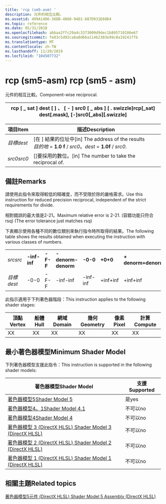 ```yaml
---
title: 'rcp (sm5-asm) '
description: 元件的相互比較。
ms.assetid: 499A14D6-36DB-4860-94D1-887D931E60D4
ms.topic: reference
ms.date: 05/31/2018
ms.openlocfilehash: abbaa2ffc29a4c3373009d9dec1b895710186e67
ms.sourcegitcommit: fe03c5d92ca6a0d66a114b2303e99c0a19241ffb
ms.translationtype: MT
ms.contentlocale: zh-TW
ms.lasthandoff: 11/20/2019
ms.locfileid: "104507732"
---
```

# <a name="rcp-sm5---asm"></a><span data-ttu-id="4f29e-103">rcp (sm5-asm) </span><span class="sxs-lookup"><span data-stu-id="4f29e-103">rcp (sm5 - asm)</span></span>

<span data-ttu-id="4f29e-104">元件的相互比較。</span><span class="sxs-lookup"><span data-stu-id="4f29e-104">Component-wise reciprocal.</span></span>



| <span data-ttu-id="4f29e-105">rcp \[ \_ sat \] dest \[ \] 、 \[ - \] src0 \[ \_ abs \] \[ . swizzle\]</span><span class="sxs-lookup"><span data-stu-id="4f29e-105">rcp\[\_sat\] dest\[.mask\], \[-\]src0\[\_abs\]\[.swizzle\]</span></span> |
|------------------------------------------------------------|



 



| <span data-ttu-id="4f29e-106">項目</span><span class="sxs-lookup"><span data-stu-id="4f29e-106">Item</span></span>                                                            | <span data-ttu-id="4f29e-107">描述</span><span class="sxs-lookup"><span data-stu-id="4f29e-107">Description</span></span>                                                                         |
|-----------------------------------------------------------------|-------------------------------------------------------------------------------------|
| <span data-ttu-id="4f29e-108"><span id="dest"></span><span id="DEST"></span>*目標*</span><span class="sxs-lookup"><span data-stu-id="4f29e-108"><span id="dest"></span><span id="DEST"></span>*dest*</span></span><br/> | <span data-ttu-id="4f29e-109">\[在 \] 結果的位址中</span><span class="sxs-lookup"><span data-stu-id="4f29e-109">\[in\] The address of the results</span></span><br/> <span data-ttu-id="4f29e-110">*目的地*  = **1.0 f**  / *src0*。</span><span class="sxs-lookup"><span data-stu-id="4f29e-110">*dest* = **1.0f** / *src0*.</span></span><br/> |
| <span data-ttu-id="4f29e-111"><span id="src0"></span><span id="SRC0"></span>*src0*</span><span class="sxs-lookup"><span data-stu-id="4f29e-111"><span id="src0"></span><span id="SRC0"></span>*src0*</span></span><br/> | <span data-ttu-id="4f29e-112">\[\]要採用的數位。</span><span class="sxs-lookup"><span data-stu-id="4f29e-112">\[in\] The number to take the reciprocal of.</span></span><br/>                             |



 

## <a name="remarks"></a><span data-ttu-id="4f29e-113">備註</span><span class="sxs-lookup"><span data-stu-id="4f29e-113">Remarks</span></span>

<span data-ttu-id="4f29e-114">請使用此指令來取得較低的精確度，而不受限於除的嚴格需求。</span><span class="sxs-lookup"><span data-stu-id="4f29e-114">Use this instruction for reduced precision reciprocal, independent of the strict requirements for divide.</span></span>

<span data-ttu-id="4f29e-115">相對錯誤的最大值是2-21。</span><span class="sxs-lookup"><span data-stu-id="4f29e-115">Maximum relative error is 2-21.</span></span> <span data-ttu-id="4f29e-116"> (容錯功能只符合 rsq) </span><span class="sxs-lookup"><span data-stu-id="4f29e-116">(The error tolerance just matches rsq)</span></span>

<span data-ttu-id="4f29e-117">下表顯示使用各種不同的數位類別來執行指令時所取得的結果。</span><span class="sxs-lookup"><span data-stu-id="4f29e-117">The following table shows the results obtained when executing the instruction with various classes of numbers.</span></span>



|        |          |        |             |        |        |             |        |          |         |
|--------|----------|--------|-------------|--------|--------|-------------|--------|----------|---------|
| <span data-ttu-id="4f29e-118">*src*</span><span class="sxs-lookup"><span data-stu-id="4f29e-118">*src*</span></span>  | <span data-ttu-id="4f29e-119">**-inf**</span><span class="sxs-lookup"><span data-stu-id="4f29e-119">**-inf**</span></span> | <span data-ttu-id="4f29e-120">**-F**</span><span class="sxs-lookup"><span data-stu-id="4f29e-120">**-F**</span></span> | <span data-ttu-id="4f29e-121">**-denorm**</span><span class="sxs-lookup"><span data-stu-id="4f29e-121">**-denorm**</span></span> | <span data-ttu-id="4f29e-122">**-0**</span><span class="sxs-lookup"><span data-stu-id="4f29e-122">**-0**</span></span> | <span data-ttu-id="4f29e-123">**+0**</span><span class="sxs-lookup"><span data-stu-id="4f29e-123">**+0**</span></span> | <span data-ttu-id="4f29e-124">**+ denorm**</span><span class="sxs-lookup"><span data-stu-id="4f29e-124">**+denorm**</span></span> | <span data-ttu-id="4f29e-125">**+ F**</span><span class="sxs-lookup"><span data-stu-id="4f29e-125">**+F**</span></span> | <span data-ttu-id="4f29e-126">**+ inf**</span><span class="sxs-lookup"><span data-stu-id="4f29e-126">**+inf**</span></span> | <span data-ttu-id="4f29e-127">**NaN**</span><span class="sxs-lookup"><span data-stu-id="4f29e-127">**NaN**</span></span> |
| <span data-ttu-id="4f29e-128">*目標*</span><span class="sxs-lookup"><span data-stu-id="4f29e-128">*dest*</span></span> | <span data-ttu-id="4f29e-129">-0</span><span class="sxs-lookup"><span data-stu-id="4f29e-129">-0</span></span>       | <span data-ttu-id="4f29e-130">-F</span><span class="sxs-lookup"><span data-stu-id="4f29e-130">-F</span></span>     | <span data-ttu-id="4f29e-131">-inf</span><span class="sxs-lookup"><span data-stu-id="4f29e-131">-inf</span></span>        | <span data-ttu-id="4f29e-132">-inf</span><span class="sxs-lookup"><span data-stu-id="4f29e-132">-inf</span></span>   | <span data-ttu-id="4f29e-133">+inf</span><span class="sxs-lookup"><span data-stu-id="4f29e-133">+inf</span></span>   | <span data-ttu-id="4f29e-134">+inf</span><span class="sxs-lookup"><span data-stu-id="4f29e-134">+inf</span></span>        | <span data-ttu-id="4f29e-135">+F</span><span class="sxs-lookup"><span data-stu-id="4f29e-135">+F</span></span>     | <span data-ttu-id="4f29e-136">+0</span><span class="sxs-lookup"><span data-stu-id="4f29e-136">+0</span></span>       | <span data-ttu-id="4f29e-137">NaN</span><span class="sxs-lookup"><span data-stu-id="4f29e-137">NaN</span></span>     |



 

<span data-ttu-id="4f29e-138">此指示適用于下列著色器階段：</span><span class="sxs-lookup"><span data-stu-id="4f29e-138">This instruction applies to the following shader stages:</span></span>



| <span data-ttu-id="4f29e-139">頂點</span><span class="sxs-lookup"><span data-stu-id="4f29e-139">Vertex</span></span> | <span data-ttu-id="4f29e-140">船體</span><span class="sxs-lookup"><span data-stu-id="4f29e-140">Hull</span></span> | <span data-ttu-id="4f29e-141">網域</span><span class="sxs-lookup"><span data-stu-id="4f29e-141">Domain</span></span> | <span data-ttu-id="4f29e-142">幾何</span><span class="sxs-lookup"><span data-stu-id="4f29e-142">Geometry</span></span> | <span data-ttu-id="4f29e-143">像素</span><span class="sxs-lookup"><span data-stu-id="4f29e-143">Pixel</span></span> | <span data-ttu-id="4f29e-144">計算</span><span class="sxs-lookup"><span data-stu-id="4f29e-144">Compute</span></span> |
|--------|------|--------|----------|-------|---------|
| <span data-ttu-id="4f29e-145">X</span><span class="sxs-lookup"><span data-stu-id="4f29e-145">X</span></span>      | <span data-ttu-id="4f29e-146">X</span><span class="sxs-lookup"><span data-stu-id="4f29e-146">X</span></span>    | <span data-ttu-id="4f29e-147">X</span><span class="sxs-lookup"><span data-stu-id="4f29e-147">X</span></span>      | <span data-ttu-id="4f29e-148">X</span><span class="sxs-lookup"><span data-stu-id="4f29e-148">X</span></span>        | <span data-ttu-id="4f29e-149">X</span><span class="sxs-lookup"><span data-stu-id="4f29e-149">X</span></span>     | <span data-ttu-id="4f29e-150">X</span><span class="sxs-lookup"><span data-stu-id="4f29e-150">X</span></span>       |



 

## <a name="minimum-shader-model"></a><span data-ttu-id="4f29e-151">最小著色器模型</span><span class="sxs-lookup"><span data-stu-id="4f29e-151">Minimum Shader Model</span></span>

<span data-ttu-id="4f29e-152">下列著色器模型支援此指令：</span><span class="sxs-lookup"><span data-stu-id="4f29e-152">This instruction is supported in the following shader models:</span></span>



| <span data-ttu-id="4f29e-153">著色器模型</span><span class="sxs-lookup"><span data-stu-id="4f29e-153">Shader Model</span></span>                                              | <span data-ttu-id="4f29e-154">支援</span><span class="sxs-lookup"><span data-stu-id="4f29e-154">Supported</span></span> |
|-----------------------------------------------------------|-----------|
| [<span data-ttu-id="4f29e-155">著色器模型5</span><span class="sxs-lookup"><span data-stu-id="4f29e-155">Shader Model 5</span></span>](d3d11-graphics-reference-sm5.md)        | <span data-ttu-id="4f29e-156">是</span><span class="sxs-lookup"><span data-stu-id="4f29e-156">yes</span></span>       |
| [<span data-ttu-id="4f29e-157">著色器模型4。1</span><span class="sxs-lookup"><span data-stu-id="4f29e-157">Shader Model 4.1</span></span>](dx-graphics-hlsl-sm4.md)              | <span data-ttu-id="4f29e-158">不可以</span><span class="sxs-lookup"><span data-stu-id="4f29e-158">no</span></span>        |
| [<span data-ttu-id="4f29e-159">著色器模型4</span><span class="sxs-lookup"><span data-stu-id="4f29e-159">Shader Model 4</span></span>](dx-graphics-hlsl-sm4.md)                | <span data-ttu-id="4f29e-160">不可以</span><span class="sxs-lookup"><span data-stu-id="4f29e-160">no</span></span>        |
| [<span data-ttu-id="4f29e-161">著色器模型 3 (DirectX HLSL) </span><span class="sxs-lookup"><span data-stu-id="4f29e-161">Shader Model 3 (DirectX HLSL)</span></span>](dx-graphics-hlsl-sm3.md) | <span data-ttu-id="4f29e-162">不可以</span><span class="sxs-lookup"><span data-stu-id="4f29e-162">no</span></span>        |
| [<span data-ttu-id="4f29e-163">著色器模型 2 (DirectX HLSL) </span><span class="sxs-lookup"><span data-stu-id="4f29e-163">Shader Model 2 (DirectX HLSL)</span></span>](dx-graphics-hlsl-sm2.md) | <span data-ttu-id="4f29e-164">不可以</span><span class="sxs-lookup"><span data-stu-id="4f29e-164">no</span></span>        |
| [<span data-ttu-id="4f29e-165">著色器模型 1 (DirectX HLSL) </span><span class="sxs-lookup"><span data-stu-id="4f29e-165">Shader Model 1 (DirectX HLSL)</span></span>](dx-graphics-hlsl-sm1.md) | <span data-ttu-id="4f29e-166">不可以</span><span class="sxs-lookup"><span data-stu-id="4f29e-166">no</span></span>        |



 

## <a name="related-topics"></a><span data-ttu-id="4f29e-167">相關主題</span><span class="sxs-lookup"><span data-stu-id="4f29e-167">Related topics</span></span>

<dl> <dt>

[<span data-ttu-id="4f29e-168">著色器模型5元件 (DirectX HLSL) </span><span class="sxs-lookup"><span data-stu-id="4f29e-168">Shader Model 5 Assembly (DirectX HLSL)</span></span>](shader-model-5-assembly--directx-hlsl-.md)
</dt> </dl>

 

 





